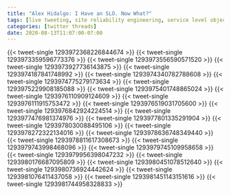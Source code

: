 ```yaml
---
title: "Alex Hidalgo: I Have an SLO. Now What?"
tags: [live tweeting, site reliability engineering, service level objectives]
categories: [twitter threads] 
date: 2020-08-13T11:07:00-07:00
---
```


{{< tweet-single 1293972368226844674 >}}
{{< tweet-single 1293973359596773376 >}}
{{< tweet-single 1293973556590571520 >}}
{{< tweet-single 1293973927736143875 >}}
{{< tweet-single 1293974187841748992 >}}
{{< tweet-single 1293974340782788608 >}}
{{< tweet-single 1293974775279173634 >}}
{{< tweet-single 1293975229908185088 >}}
{{< tweet-single 1293975401748865024 >}}
{{< tweet-single 1293976110909124609 >}}
{{< tweet-single 1293976111915753472 >}}
{{< tweet-single 1293976519031705600 >}}
{{< tweet-single 1293976842924224514 >}}
{{< tweet-single 1293977476981374976 >}}
{{< tweet-single 1293977801335291904 >}}
{{< tweet-single 1293978030088495106 >}}
{{< tweet-single 1293978272322134016 >}}
{{< tweet-single 1293978636748349440 >}}
{{< tweet-single 1293978811617308673 >}}
{{< tweet-single 1293979743998468096 >}}
{{< tweet-single 1293979745109958658 >}}
{{< tweet-single 1293979956398047232 >}}
{{< tweet-single 1293980176687095809 >}}
{{< tweet-single 1293980451078512640 >}}
{{< tweet-single 1293980736924442624 >}}
{{< tweet-single 1293981076411437058 >}}
{{< tweet-single 1293981451143151616 >}}
{{< tweet-single 1293981744958328833 >}}
